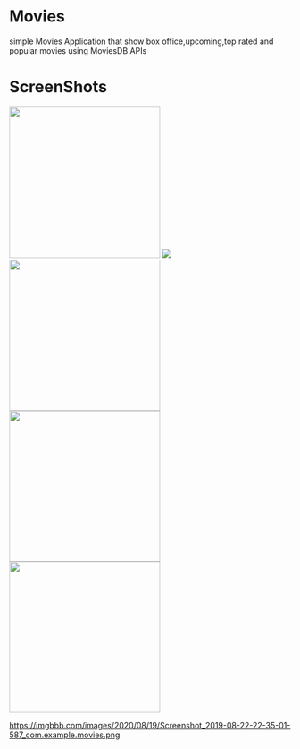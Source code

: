 # Movies
simple Movies Application that show box office,upcoming,top rated and popular movies using MoviesDB APIs
# ScreenShots
<img src="https://imgbbb.com/images/2020/08/19/Screenshot_2019-08-22-22-36-22-701_com.example.movies.png" width="270" />       <img src="https://imgbbb.com/images/2020/08/19/Screenshot_2019-08-22-22-35-10-487_com.example.movies.png" />      <img src="https://imgbbb.com/images/2019/08/24/Screenshot_2019-08-22-22-35-01-587_com.example.movies.png" width="270" />  <img src="https://imgbbb.com/images/2020/08/19/Screenshot_2019-08-22-22-34-54-189_com.example.movies.png" width="270" /> <img src="https://imgbbb.com/images/2020/08/19/Screenshot_2019-08-22-22-34-45-552_com.example.movies.png" width="270" /> 


https://imgbbb.com/images/2020/08/19/Screenshot_2019-08-22-22-35-01-587_com.example.movies.png
